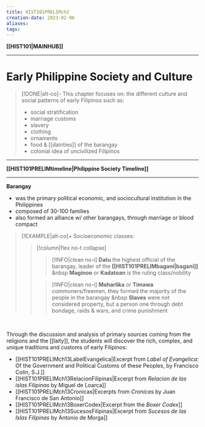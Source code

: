 ```yaml
---
title: HIST101PRELIMch2
creation-date: 2023-02-06
aliases:
tags:
---
```

**[[HIST101|MAINHUB]]**

---
# Early Philippine Society and Culture
>[!DONE|alt-co]- This chapter focuses on:
> the different culture and social patterns of early Filipinos such as:
>- social stratification
>- marriage customs
>- slavery
>- clothing
>- ornaments
>- food & [[dainties]] of the barangay
>- colonial idea of uncivilized Filipinos

---
**[[HIST101PRELIMtimeline|Philippine Society Timeline]]**

---
**Barangay**
- was the primary political economic, and sociocultural institution in the Philippines
- composed of 30-100 families
- also formed an alliance w/ other barangays, through marriage or blood compact

>[!EXAMPLE|alt-co]+ Socioeconomic classes:
>>[!column|flex no-t collapse]
>>>[!INFO|clean no-i] **Datu**
>>> the highest official of the barangay, leader of the **[[HIST101PRELIMbagani|bagani]]**
>>> &nbsp
>>> **Maginoo** or **Kadatoan**
>>> is the ruling class/nobility
>>
>>>[!INFO|clean no-i] **Maharlika** or **Timawa**
>>> commoners/freemen, they formed the majority of the people in the barangay
>>> &nbsp
>>> **Slaves**
>>> were not considered property, but a person one through debt bondage, raids & wars, and crime punishment

<br>

Through the discussion and analysis of primary sources coming from the religions and the [[laity]], the students will discover the rich, complex, and unique traditions and customs of early Filipinos:
- [[HIST101PRELIMch13LabelEvangelica|Excerpt from *Label of Evangelica*: Of the Government and Political Customs of these Peoples, by Francisco Colin, S.J.]]
- [[HIST101PRELIMch13RelacionFilipinas|Excerpt from *Relacion de las islas Filipinas* by Miguel de Loarca]]
- [[HIST101PRELIMch13Cronicas|Excerpts from *Cronicas* by Juan Francisco de San Antonio]]
- [[HIST101PRELIMch13BoxerCodex|Excerpt from the *Boxer Codex*]]
- [[HIST101PRELIMch13SucesosFilipinas|Excerpt from *Sucesos de las Islas Filipinas* by Antonio de Morga]]
